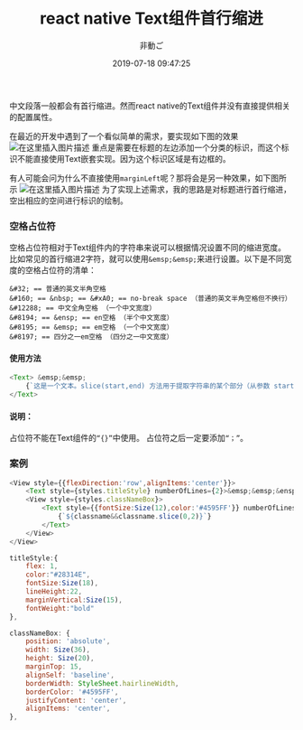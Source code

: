 ﻿---
title: 'react native Text组件首行缩进'
date: 2019-07-18 09:47:25
author: '非動ご'
path: '/first-post'
tags:
 - react
---

中文段落一般都会有首行缩进。然而react native的Text组件并没有直接提供相关的配置属性。

在最近的开发中遇到了一个看似简单的需求，要实现如下图的效果
![在这里插入图片描述](https://img-blog.csdnimg.cn/2019071717492549.png)
重点是需要在标题的左边添加一个分类的标识，而这个标识不能直接使用Text嵌套实现。因为这个标识区域是有边框的。

有人可能会问为什么不直接使用`marginLeft`呢？那将会是另一种效果，如下图所示
![在这里插入图片描述](https://img-blog.csdnimg.cn/20190717175821166.png)
为了实现上述需求，我的思路是对标题进行首行缩进，空出相应的空间进行标识的绘制。

### 空格占位符
空格占位符相对于Text组件内的字符串来说可以根据情况设置不同的缩进宽度。比如常见的首行缩进2字符，就可以使用`&emsp;&emsp;`来进行设置。以下是不同宽度的空格占位符的清单：

```
&#32; == 普通的英文半角空格
&#160; == &nbsp; == &#xA0; == no-break space （普通的英文半角空格但不换行）
&#12288; == 中文全角空格 （一个中文宽度）
&#8194; == &ensp; == en空格 （半个中文宽度）
&#8195; == &emsp; == em空格 （一个中文宽度）
&#8197; == 四分之一em空格 （四分之一中文宽度）
```

#### 使用方法
```javascript
<Text> &emsp;&emsp;
    {`这是一个文本。slice(start,end) 方法用于提取字符串的某个部分（从参数 start 到 end 位置），并以新的字符串返回被提取的部分。类似 substring()。`}
</Text>
```

#### 说明：

占位符不能在Text组件的`“{}”`中使用。
占位符之后一定要添加`“；”`。

### 案例

```javascript
<View style={{flexDirection:'row',alignItems:'center'}}>
    <Text style={styles.titleStyle} numberOfLines={2}>&emsp;&emsp;&ensp;{`测试标题，这个标题可以很长很长很长很长很长很长很长很长很长很长很长很长很长很长很长很长很长很长`}</Text>
    <View style={styles.classNameBox}>
        <Text style={{fontSize:Size(12),color:'#4595FF'}} numberOfLines={1}>
            {`${classname&&classname.slice(0,2)}`}
        </Text>
    </View>
</View>

titleStyle:{
    flex: 1,
    color:"#28314E",
    fontSize:Size(18),
    lineHeight:22,
    marginVertical:Size(15),
    fontWeight:"bold"
},

classNameBox: {
    position: 'absolute',
    width: Size(36),
    height: Size(20),
    marginTop: 15,
    alignSelf: 'baseline',
    borderWidth: StyleSheet.hairlineWidth,
    borderColor: '#4595FF',
    justifyContent: 'center',
    alignItems: 'center',
},

```


